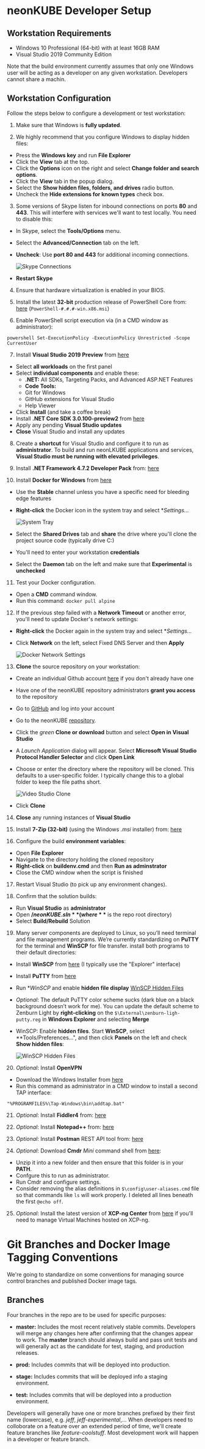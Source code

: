 ﻿# neonKUBE Developer Setup

## Workstation Requirements

* Windows 10 Professional (64-bit) with at least 16GB RAM
* Visual Studio 2019 Community Edition

Note that the build environment currently assumes that only one Windows user will be acting as a developer on any given workstation.  Developers cannot share a machin.

## Workstation Configuration

Follow the steps below to configure a development or test workstation:

1. Make sure that Windows is **fully updated**.

2. We highly recommend that you configure Windows to display hidden files:

  * Press the **Windows key** and run **File Explorer**
  * Click the **View** tab at the top.
  * Click the **Options** icon on the right and select **Change folder and search options**.
  * Click the **View** tab in the popup dialog.
  * Select the **Show hidden files, folders, and drives** radio button.
  * Uncheck the **Hide extensions for known types** check box.

3. Some versions of Skype listen for inbound connections on ports **80** and **443**.  This will interfere with services we'll want to test locally.  You need to disable this:

  * In Skype, select the **Tools/Options** menu.
  * Select the **Advanced/Connection** tab on the left.
  * **Uncheck**: Use **port 80 and 443** for additional incoming connections.
  
    ![Skype Connections](Images/DEVELOPER/SkypeConnections.png?raw=true)
  * **Restart Skype**

4. Ensure that hardware virtualization is enabled in your BIOS.

5. Install the latest **32-bit** production release of PowerShell Core from: [here](https://github.com/PowerShell/PowerShell/releases) (`PowerShell-#.#.#-win.x86.msi`)

6. Enable PowerShell script execution via (in a CMD window as administrator):

  `powershell Set-ExecutionPolicy -ExecutionPolicy Unrestricted -Scope CurrentUser`

7. Install **Visual Studio 2019 Preview** from [here](https://visualstudio.microsoft.com/vs/preview/)

  * Select **all workloads** on the first panel
  * Select **individual components** and enable these:
    * **.NET:** All SDKs, Targeting Packs, and Advanced ASP.NET Features
    * **Code Tools:**
    * Git for Windows
    * GitHub extensions for Visual Studio
    * Help Viewer
  * Click **Install** (and take a coffee break)
  * Install **.NET Core SDK 3.0.100-preview2** from [here](https://dotnet.microsoft.com/download/thank-you/dotnet-sdk-3.0.100-preview2-windows-x64-installer)
  * Apply any pending **Visual Studio updates**
  * **Close** Visual Studio and install any updates
  
8. Create a **shortcut** for Visual Studio and configure it to run as **administrator**.  To build and run neonLKUBE applications and services, **Visual Studio must be running with elevated privileges**.

9. Install **.NET Framework 4.7.2 Developer Pack** from: [here](https://dotnet.microsoft.com/download/thank-you/net472-developer-pack)

10. Install **Docker for Windows** from [here](https://store.docker.com/editions/community/docker-ce-desktop-windows)

  * Use the **Stable** channel unless you have a specific need for bleeding edge features
  * **Right-click** the Docker icon in the system tray and select **Settings...*

    ![System Tray](Images/DEVELOPER/DockerSysTray.png?raw=true)
  * Select the **Shared Drives** tab and **share** the drive where you'll clone the project source code (typically drive C:)
  * You'll need to enter your workstation **credentials**
  * Select the **Daemon** tab on the left and make sure that **Experimental** is **unchecked**

11. Test your Docker configuration.

  * Open a **CMD** command window.
  * Run this command: `docker pull alpine`

12. If the previous step failed with a **Network Timeout** or another error, you'll need to update Docker's network settings:

  * **Right-click** the Docker again in the system tray and select **Settings...*
  * Click **Network** on the left, select Fixed DNS Server and then **Apply**

    ![Docker Network Settings](Images/DEVELOPER/DockerNetwork.png?raw=true)

13. **Clone** the source repository on your workstation:

  * Create an individual Github account [here](https://github.com/join?source=header-home) if you don't already have one
  * Have one of the neonKUBE repository administrators **grant you access** to the repository
  * Go to [GitHub](http://github.com) and log into your account
  * Go to the neonKUBE [repository](https://github.com/nforgeio/neonKUBE).
  * Click the *green* **Clone or download** button and select **Open in Visual Studio**
  * A *Launch Application* dialog will appear.  Select **Microsoft Visual Studio Protocol Handler Selector** and click **Open Link**
  * Choose or enter the directory where the repository will be cloned.  This defaults to a user-specific folder.  I typically change this to a global folder to keep the file paths short.
  
    ![Video Studio Clone](Images/DEVELOPER/VisualStudioClone.png?raw=true)
  * Click **Clone**

14. **Close** any running instances of **Visual Studio**

15. Install **7-Zip (32-bit)** (using the Windows *.msi* installer) from: [here](http://www.7-zip.org/download.html)

16. Configure the build **environment variables**:

  * Open **File Explorer**
  * Navigate to the directory holding the cloned repository
  * **Right-click** on **buildenv.cmd** and then **Run as adminstrator**
  * Close the CMD window when the script is finished

17. Restart Visual Studio (to pick up any environment changes).

18. Confirm that the solution builds:

  * Run **Visual Studio** as **administrator**
  * Open **$/neonKUBE.sln** (where **$** is the repo root directory)
  * Select **Build/Rebuild** Solution

19. Many server components are deployed to Linux, so you’ll need terminal and file management programs.  We’re currently standardizing on **PuTTY** for the terminal and **WinSCP** for file transfer. install both programs to their default directories:

  * Install **WinSCP** from [here](http://winscp.net/eng/download.php) (I typically use the "Explorer" interface)
  * Install **PuTTY** from [here](https://www.chiark.greenend.org.uk/~sgtatham/putty/latest.html)
  * Run **WinSCP* and enable **hidden file display** [WinSCP Hidden Files](/README/WinSCPHiddenFile.png)
  * *Optional*: The default PuTTY color scheme sucks (dark blue on a black background doesn’t work for me).  You can update the default scheme to Zenburn Light by **right-clicking** on the `$\External\zenburn-ligh-putty.reg` in **Windows Explorer** and selecting **Merge**
  * WinSCP: Enable **hidden files**.  Start **WinSCP**, select **Tools/Preferences...", and then click **Panels** on the left and check **Show hidden files**:
  
    ![WinSCP Hidden Files](Images/DEVELOPER/WinSCPHiddenFiles.png?raw=true)

20. *Optional*: Install **OpenVPN**

   * Download the Windows Installer from [here](https://openvpn.net/index.php/open-source/downloads.html)
   * Run this command as administrator in a CMD window to install a second TAP interface:

   `"%PROGRAMFILES%\Tap-Windows\bin\addtap.bat"`

21. *Optional*: Install **Fiddler4** from: [here](http://www.telerik.com/download/fiddler)

22. *Optional*: Install **Notepad++** from: [here](https://notepad-plus-plus.org/download)

23. *Optional*: Install **Postman** REST API tool from: [here](https://www.getpostman.com/postman)

24. *Optional*: Download **Cmdr** *Mini* command shell from [here](http://cmder.net/):

  * Unzip it into a new folder and then ensure that this folder is in your **PATH**.
  * Confgure this to run as administrator.
  * Run Cmdr and configure settings.
  * Consider removing the alias definitions in `$\config\user-aliases.cmd` file so that commands like `ls` will work properly.  I deleted all lines beneath the first `@echo off`.

25. *Optional*: Install the latest version of **XCP-ng Center** from [here](https://github.com/xcp-ng/xenadmin/releases) if you'll need to manage Virtual Machines hosted on XCP-ng.

# Git Branches and Docker Image Tagging Conventions

We're going to standardize on some conventions for managing source control branches and published Docker image tags.

## Branches

Four branches in the repo are to be used for specific purposes:

* **master:** Includes the most recent relatively stable commits.  Developers will merge any changes here after confirming that the changes appear to work.  The **master** branch should always build and pass unit tests and will generally act as the candidate for test, staging, and production releases.

* **prod:** Includes commits that will be deployed into production. 

* **stage:** Includes commits that will be deployed info a staging environment.

* **test:** Includes commits that will be deployed into a production environment.

Developers will generally have one or more branches prefixed by their first name (lowercase), e.g. *jeff*, *jeff-experimental*,...  When developers need to colloborate on a feature over an extended period of time, we'll create feature branches like *feature-coolstuff*.  Most development work will happen in a developer or feature branch.
